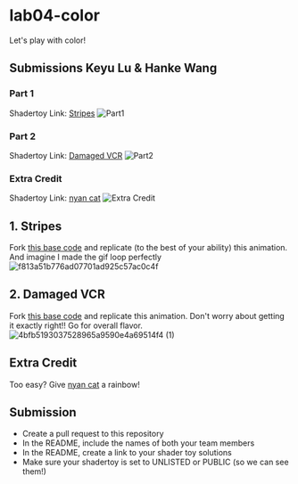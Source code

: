 # lab04-color
Let's play with color!

## Submissions Keyu Lu & Hanke Wang
### Part 1
Shadertoy Link: [Stripes](https://www.shadertoy.com/view/ddtBW2)
![Part1](https://user-images.githubusercontent.com/1758825/192643224-503d1e99-dd27-40fd-9f6c-cd0bc4355703.gif)
### Part 2
Shadertoy Link: [Damaged VCR](https://www.shadertoy.com/view/msdfDj)
![Part2](https://user-images.githubusercontent.com/1758825/192643224-503d1e99-dd27-40fd-9f6c-cd0bc4355703.gif)
### Extra Credit
Shadertoy Link: [nyan cat](https://www.shadertoy.com/view/mdtBW2)
![Extra Credit](https://user-images.githubusercontent.com/1758825/192643224-503d1e99-dd27-40fd-9f6c-cd0bc4355703.gif)

## 1. Stripes
Fork [this base code](https://www.shadertoy.com/view/flyfWR) and replicate (to the best of your ability) this animation. And imagine I made the gif loop perfectly
![f813a51b776ad07701ad925c57ac0c4f](https://user-images.githubusercontent.com/1758825/192643224-503d1e99-dd27-40fd-9f6c-cd0bc4355703.gif)


## 2. Damaged VCR
Fork [this base code](https://www.shadertoy.com/view/stGBWR) and replicate this animation. Don't worry about getting it exactly right!! Go for overall flavor.
![4bfb5193037528965a9590e4a69514f4 (1)](https://user-images.githubusercontent.com/1758825/192655484-1fcef422-b611-48ea-a7ab-f1a7de8f3fb1.gif)

## Extra Credit
Too easy? Give [nyan cat](https://www.shadertoy.com/view/stGBDR) a rainbow!
## Submission
- Create a pull request to this repository
- In the README, include the names of both your team members
- In the README, create a link to your shader toy solutions
- Make sure your shadertoy is set to UNLISTED or PUBLIC (so we can see them!)
